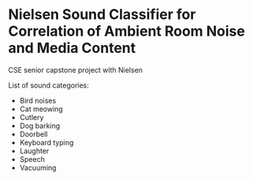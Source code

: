 # Nielsen Sound Classifier for Correlation of Ambient Room Noise and Media Content
CSE senior capstone project with Nielsen

List of sound categories:
- Bird noises
- Cat meowing
- Cutlery
- Dog barking
- Doorbell
- Keyboard typing
- Laughter
- Speech
- Vacuuming
